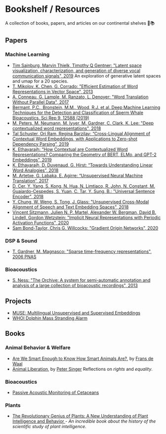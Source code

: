 # Bookshelf / Resources

A collection of books, papers, and articles on our continental shelves 🌊📚

## Papers

### Machine Learning
- [Tim Sainburg, Marvin Thielk, Timothy Q Gentner: "Latent space visualization, characterization, and generation of diverse vocal communication signals", 2019](https://www.biorxiv.org/content/biorxiv/early/2019/12/11/870311.full.pdf) An exploration of generative latent spaces and umap for a 20 species.
- [T. Mikolov, K. Chen, G. Corrado: "Efficient Estimation of Word Representations in Vector Space", 2013](http://arxiv.org/abs/1301.3781)
- [A. Conneau, G. Lample, M. Ranzato, L. Denoyer: "Word Translation Without Parallel Data", 2017](http://arxiv.org/abs/1710.04087)
- [Bermant, P.C., Bronstein, M.M., Wood, R.J. et al. Deep Machine Learning Techniques for the Detection and Classification of Sperm Whale Bioacoustics. Sci Rep 9, 12588 (2019)](https://www.nature.com/articles/s41598-019-48909-4)
- [M. Peters, M. Neumann, M. Iyyer, M. Gardner, C. Clark, K. Lee: "Deep contextualized word representations", 2018](http://arxiv.org/abs/1802.05365)
- [Tal Schuster, Ori Ram, Regina Barzilay: “Cross-Lingual Alignment of Contextual Word Embeddings, with Applications to Zero-shot Dependency Parsing”, 2019](http://arxiv.org/abs/1902.09492)
- [K. Ethayarajh: “How Contextual are Contextualized Word Representations? Comparing the Geometry of BERT, ELMo, and GPT-2 Embeddings”, 2019](https://www.aclweb.org/anthology/D19-1006.pdf)
- [K. Ethayarajh, D. Duvenaud, G. Hirst: “Towards Understanding Linear Word Analogies”, 2018](http://arxiv.org/abs/1810.04882)
- [M. Artetxe, G. Labaka, E. Agirre: “Unsupervised Neural Machine Translation”, 2017](http://arxiv.org/abs/1710.11041)
- [D. Cer, Y. Yang, S. Kong, N. Hua, N. Limtiaco, R. John, N. Constant, M. Guajardo-Cespedes, S. Yuan, C. Tar, Y. Sung, B.: "Universal Sentence Encoder", 2018](http://arxiv.org/abs/1803.11175)
- [Y. Chung, W. Weng, S. Tong, J. Glass: "Unsupervised Cross-Modal Alignment of Speech and Text Embedding Spaces", 2018](http://arxiv.org/abs/1805.07467)
- [Vincent Sitzmann, Julien N. P. Martel, Alexander W. Bergman, David B. Lindell, Gordon Wetzstein: "Implicit Neural Representations with Periodic Activation Functions", 2020](https://arxiv.org/abs/2006.09661)
- [Sam Bond-Taylor, Chris G. Willcocks: "Gradient Origin Networks", 2020](https://arxiv.org/abs/2007.02798)

### DSP & Sound

- [T. Gardner, M. Magnasco: "Sparse time-frequency representations", 2006 PNAS](https://doi.org/10.1073/pnas.0601707103)

### Bioacoustics

- [S. Ness: "The Orchive: A system for semi-automatic annotation and analysis of a large collection of bioacoustic recordings", 2013](https://dspace.library.uvic.ca/handle/1828/5109)

## Projects

- [MUSE: Multilingual Unsupervised and Supervised Embeddings](https://github.com/facebookresearch/MUSE)
- [WHOI Dolphin Mass Stranding Alarm](https://www.whoi.edu/news-insights/content/bioacoustic-alarms/)

## Books

### Animal Behavior & Welfare

- [Are We Smart Enough to Know How Smart Animals Are?](https://openlibrary.org/works/OL17762162W/Are_We_Smart_Enough_to_Know_How_Smart_Animals_Are), by [Frans de Waal](https://openlibrary.org/authors/OL2631049A/Frans_de_Waal)
- [Animal Liberation](https://archive.org/details/animalliberation00sing_0), by [Peter Singer](https://archive.org/search.php?query=creator%3A%22Singer%2C+Peter%22)
Reflections on _rights_ and _equality_.

### Bioacoustics

- [Passive Acoustic Monitoring of Cetaceans](https://www.cambridge.org/core/books/passive-acoustic-monitoring-of-cetaceans/8D59083194B2634B9F490635EAF23653)

### Plants

- [The Revolutionary Genius of Plants: A New Understanding of Plant Intelligence and Behavior
](https://www.goodreads.com/book/show/35721619-the-revolutionary-genius-of-plants) - _An incredible book about the history of the scientific study of plant intelligence._
